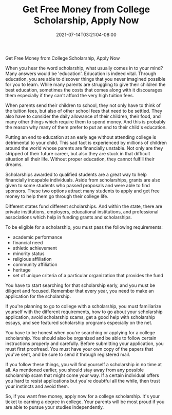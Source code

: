 ﻿---
title: "Get Free Money from College Scholarship, Apply Now"
date: 2021-07-14T03:21:04-08:00
description: "College Scholarship Tips for Web Success"
featured_image: "/images/College Scholarship.jpg"
tags: ["College Scholarship"]
---

Get Free Money from College Scholarship, Apply Now


When you hear the word scholarship, what usually comes in to your mind? Many answers would be 'education'. Education is indeed vital. Through education, you are able to discover things that you never imagined possible for you to learn. While many parents are struggling to give their children the best education, sometimes the costs that comes along with it discourages them especially if they can't afford the very high tuition fees.

When parents send their children to school, they not only have to think of the tuition fees, but also of other school fees that need to be settled. They also have to consider the daily allowance of their children, their food, and many other things which require them to spend money. And this is probably the reason why many of them prefer to put an end to their child's education.

Putting an end to education at an early age without attending college is detrimental to your child. This sad fact is experienced by millions of children around the world whose parents are financially unstable. Not only are they stripped of their future career, but also they are stuck in that difficult situation all their life. Without proper education, they cannot fulfill their dreams.

Scholarships awarded to qualified students are a great way to help financially incapable individuals. Aside from scholarships, grants are also given to some students who passed proposals and were able to find sponsors. These two options attract many students to apply and get free money to help them go through their college life.

Different states fund different scholarships. And within the state, there are private institutions, employers, educational institutions, and professional associations which help in funding grants and scholarships.

To be eligible for a scholarship, you must pass the following requirements:

-	academic performance
-	financial need
-	athletic achievement
-	minority status
-	religious affiliation
-	community affiliation
-	heritage
-	set of unique criteria of a particular organization that provides the fund

You have to start searching for that scholarship early, and you must be diligent and focused. Remember that every year, you need to make an application for the scholarship. 

If you're planning to go to college with a scholarship, you must familiarize yourself with the different requirements, how to go about your scholarship application, avoid scholarship scams, get a good help with scholarship essays, and see featured scholarship programs especially on the net.

You have to be honest when you're searching or applying for a college scholarship. You should also be organized and be able to follow certain instructions properly and carefully. Before submitting your application, you must first proofread. You must have your own copy of the papers that you've sent, and be sure to send it through registered mail.

If you follow these things, you will find yourself a scholarship in no time at all. As mentioned earlier, you should stay away from any possible scholarship scam that might come your way. If a certain individual offers you hard to resist applications but you're doubtful all the while, then trust your instincts and avoid them.

So, if you want free money, apply now for a college scholarship. It's your ticket to earning a degree in college. Your parents will be most proud if you are able to pursue your studies independently.
 
 







